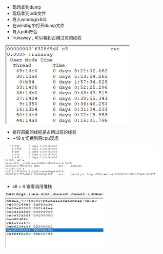 - 现场拿到dump
- 现场拿到pdb文件
- 导入windbg(x64)
- 在windbg中打开dump文件
- 导入pdb符合
- !runaway , 可以看到占用过高的线程

![](/notes/捉虫记/image/runaway.png)


- 排在前面的线程是占用过高的线程
- ~49 s 切换到高cpu现场

![](/notes/捉虫记/image/thread.png)


- alt + 6 查看调用堆栈

![](/notes/捉虫记/image/stack.png)


